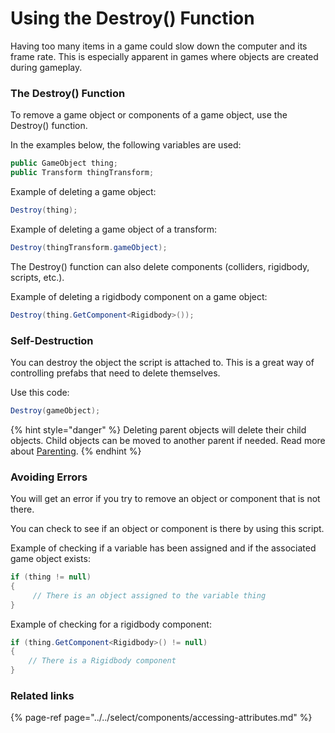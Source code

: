 # Using the Destroy\(\) Function

Having too many items in a game could slow down the computer and its frame rate. This is especially apparent in games where objects are created during gameplay.

### The Destroy\(\) Function

To remove a game object or components of a game object, use the Destroy\(\) function.

In the examples below, the following variables are used:

```csharp
public GameObject thing;
public Transform thingTransform;
```

Example of deleting a game object:

```csharp
Destroy(thing);
```

Example of deleting a game object of a transform:

```csharp
Destroy(thingTransform.gameObject);
```

The Destroy\(\) function can also delete components \(colliders, rigidbody, scripts, etc.\).

Example of deleting a rigidbody component on a game object:

```csharp
Destroy(thing.GetComponent<Rigidbody>());
```

### Self-Destruction

You can destroy the object the script is attached to. This is a great way of controlling prefabs that need to delete themselves.

Use this code:

```csharp
Destroy(gameObject);
```

{% hint style="danger" %}
Deleting parent objects will delete their child objects. Child objects can be moved to another parent if needed. Read more about [Parenting](../../create/create-game-objects/parenting/).
{% endhint %}

### Avoiding Errors

You will get an error if you try to remove an object or component that is not there.

You can check to see if an object or component is there by using this script.

Example of checking if a variable has been assigned and if the associated game object exists:

```csharp
if (thing != null)
{
     // There is an object assigned to the variable thing
}
```

Example of checking for a rigidbody component:

```csharp
if (thing.GetComponent<Rigidbody>() != null)
{
    // There is a Rigidbody component
}
```

### Related links

{% page-ref page="../../select/components/accessing-attributes.md" %}

